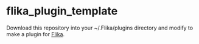# flika_plugin_template

Download this repository into your ~/.Flika/plugins directory and modify to make a plugin for [Flika](https://github.com/flika-org/flika).
